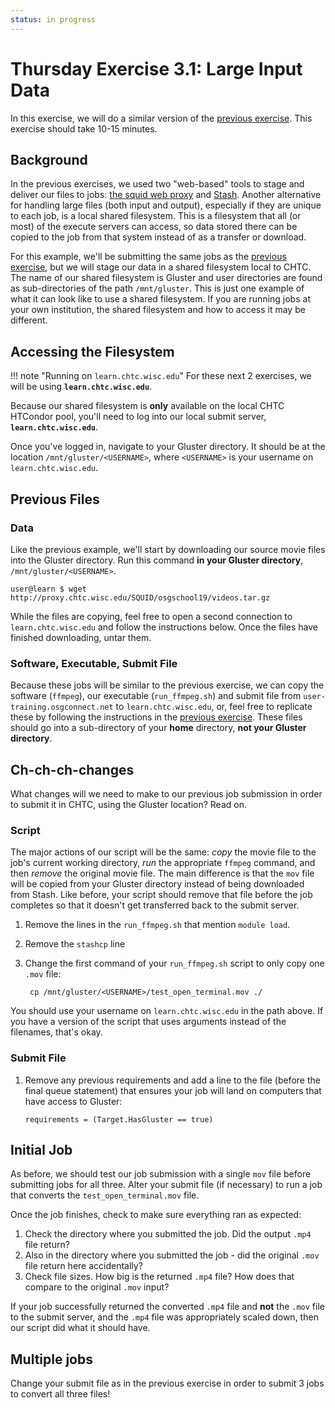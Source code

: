 ```yaml
---
status: in progress
---
```


Thursday Exercise 3.1: Large Input Data
=======================================

In this exercise, we will do a similar version of the [previous exercise](/materials/day4/part2-ex3-stashcache-unique.md).
This exercise should take 10-15 minutes.

Background
----------

In the previous exercises, we used two "web-based" tools to stage and deliver our files to jobs:
[the squid web proxy](/materials/day4/part2-ex1-blast-proxy.md)  and [Stash](/materials/day4/part2-ex2-stashcache-shared.md).
Another alternative for handling large files (both input and output), especially if they are unique to each job, is a
local shared filesystem.
This is a filesystem that all (or most) of the execute servers can access, so data stored there can be copied to the job
from that system instead of as a transfer or download.

For this example, we'll be submitting the same jobs as the [previous exercise](/materials/day4/part2-ex3-stashcache-unique.md),
but we will stage our data in a shared filesystem local to CHTC.
The name of our shared filesystem is Gluster and user directories are found as sub-directories  of the path `/mnt/gluster`.
This is just one example of what it can look like to use a shared filesystem.
If you are running jobs at your own institution, the shared filesystem and how to access it may be different.

Accessing the Filesystem
------------------------

!!! note "Running on `learn.chtc.wisc.edu`"
    For these next 2 exercises, we will be using **`learn.chtc.wisc.edu`**.

Because our shared filesystem is **only** available on the local CHTC HTCondor pool, you'll need to log into our local
submit server, **`learn.chtc.wisc.edu`**.

Once you've logged in, navigate to your Gluster directory.
It should be at the location `/mnt/gluster/<USERNAME>`, where `<USERNAME>` is your username on `learn.chtc.wisc.edu`.

Previous Files
--------------

### Data

Like the previous example, we'll start by downloading our source movie files into the Gluster directory.
Run this command **in your Gluster directory**, `/mnt/gluster/<USERNAME>`.

``` console
user@learn $ wget http://proxy.chtc.wisc.edu/SQUID/osgschool19/videos.tar.gz
```

While the files are copying, feel free to open a second connection to `learn.chtc.wisc.edu` and follow the instructions below.
Once the files have finished downloading, untar them.

### Software, Executable, Submit File

Because these jobs will be similar to the previous exercise, we can copy the software (`ffmpeg`), our executable
(`run_ffmpeg.sh`) and submit file from `user-training.osgconnect.net` to `learn.chtc.wisc.edu`, or, feel free to
replicate these by following the instructions in the [previous exercise](/materials/day4/part2-ex3-stashcache-unique.md).
These files should go into a sub-directory of your **home** directory, **not your Gluster directory**.

Ch-ch-ch-changes
----------------

What changes will we need to make to our previous job submission in order to submit it in CHTC, using the Gluster
location?
Read on.

### Script

The major actions of our script will be the same: *copy* the movie file to the job's current working directory,
*run* the appropriate `ffmpeg` command, and then *remove* the original movie file.
The main difference is that the `mov` file will be copied from  your Gluster directory instead of being downloaded from
Stash.
Like before, your script should remove  that file before the job completes so that it doesn't get transferred back to
the submit server.

1. Remove the lines in the `run_ffmpeg.sh` that mention `module load`.

2. Remove the `stashcp` line

3. Change the first command of your `run_ffmpeg.sh` script to only copy one `.mov` file: 

        cp /mnt/gluster/<USERNAME>/test_open_terminal.mov ./

You should use your username on `learn.chtc.wisc.edu` in the path above.
If you have a version of the script that uses arguments instead of the filenames, that's okay.

### Submit File

1.  Remove any previous requirements and add a line to the file (before the final queue statement) that ensures your job
    will land on computers that have access to Gluster: 

        requirements = (Target.HasGluster == true)

Initial Job
-----------

As before, we should test our job submission with a single `mov` file before submitting jobs for all three.
Alter your submit file (if necessary) to  run a job that converts the `test_open_terminal.mov` file.

Once the job finishes, check to make sure everything ran as expected:

1.  Check the directory where you submitted the job. Did the output `.mp4` file return?
2.  Also in the directory where you submitted the job - did the original `.mov` file return here accidentally?
3.  Check file sizes. How big is the returned `.mp4` file? How does that compare to the original `.mov` input?

If your job successfully returned the converted `.mp4` file and **not** the `.mov` file to the submit server, and the
`.mp4` file was appropriately scaled down, then our script did what it should have.

Multiple jobs
-------------

Change your submit file as in the previous exercise in order to submit 3 jobs to convert all three files!


